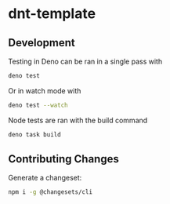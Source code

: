 # dnt-template

## Development

Testing in Deno can be ran in a single pass with

```sh
deno test
```

Or in watch mode with

```sh
deno test --watch
```

Node tests are ran with the build command

```sh
deno task build
```

## Contributing Changes

Generate a changeset:

```sh
npm i -g @changesets/cli
```
